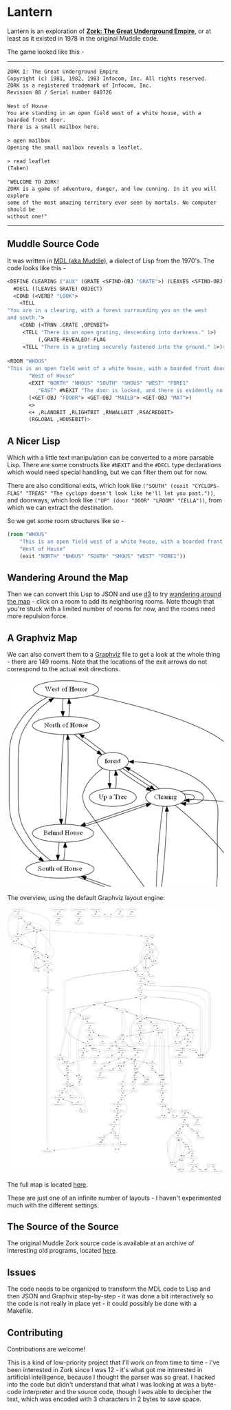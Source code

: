 
# Lantern

Lantern is an exploration of **[Zork: The Great Underground Empire][zork]**, or at least as
it existed in 1978 in the original Muddle code.

The game looked like this -

----

```
ZORK I: The Great Underground Empire
Copyright (c) 1981, 1982, 1983 Infocom, Inc. All rights reserved.
ZORK is a registered trademark of Infocom, Inc.
Revision 88 / Serial number 840726

West of House
You are standing in an open field west of a white house, with a boarded front door.
There is a small mailbox here.

> open mailbox
Opening the small mailbox reveals a leaflet.

> read leaflet
(Taken)

"WELCOME TO ZORK!
ZORK is a game of adventure, danger, and low cunning. In it you will explore
some of the most amazing territory ever seen by mortals. No computer should be
without one!"
```

----

## Muddle Source Code

It was written in [MDL (aka Muddle)](muddle), a dialect of Lisp from the 1970's. The code
looks like this -

```lisp
<DEFINE CLEARING ("AUX" (GRATE <SFIND-OBJ "GRATE">) (LEAVES <SFIND-OBJ "LEAVE">))
  #DECL ((LEAVES GRATE) OBJECT)
  <COND (<VERB? "LOOK">
    <TELL
"You are in a clearing, with a forest surrounding you on the west
and south.">
    <COND (<TRNN .GRATE ,OPENBIT>
     <TELL "There is an open grating, descending into darkness." 1>)
          (,GRATE-REVEALED!-FLAG
     <TELL "There is a grating securely fastened into the ground." 1>)>)>>

<ROOM "WHOUS"
"This is an open field west of a white house, with a boarded front door."
       "West of House"
       <EXIT "NORTH" "NHOUS" "SOUTH" "SHOUS" "WEST" "FORE1"
	      "EAST" #NEXIT "The door is locked, and there is evidently no key.">
       (<GET-OBJ "FDOOR"> <GET-OBJ "MAILB"> <GET-OBJ "MAT">)
       <>
       <+ ,RLANDBIT ,RLIGHTBIT ,RNWALLBIT ,RSACREDBIT>
       (RGLOBAL ,HOUSEBIT)>
```

## A Nicer Lisp

Which with a little text manipulation can be converted to a more parsable Lisp. There
are some constructs like `#NEXIT` and the `#DECL` type declarations which would need
special handling, but we can filter them out for now.

There are also conditional exits, which look like
`("SOUTH" (cexit "CYCLOPS-FLAG" "TREAS" "The cyclops doesn't look like he'll let you past."))`,
and doorways, which look like `("UP" (door "DOOR" "LROOM" "CELLA"))`, from which
we can extract the destination.

So we get some room structures like so -

```lisp
(room "WHOUS"
    "This is an open field west of a white house, with a boarded front door."
    "West of House"
    (exit "NORTH" "NHOUS" "SOUTH" "SHOUS" "WEST" "FORE1"))
```


## Wandering Around the Map

Then we can convert this Lisp to JSON and use [d3][d3] to try
[wandering around the map](http://bburns.github.io/Lantern) -
click on a room to add its neighboring rooms. Note though that you're stuck with
a limited number of rooms for now, and the rooms need more repulsion force.


## A Graphviz Map

We can also convert them to a [Graphviz][graphviz] file to get a look at the
whole thing - there are 149 rooms. Note that the locations of the exit arrows do
not correspond to the actual exit directions.

<!-- <img src="images/zork2200_crop700.png" /> -->
<img src="images/zork3000_crop560.png" />

The overview, using the default Graphviz layout engine:

<img src="images/zork2200_scale700.png" />

The full map is located [here](images/zork2200.png).

These are just one of an infinite number of layouts - I haven't experimented
much with the different settings.


## The Source of the Source

The original Muddle Zork source code is available at an archive of interesting
old programs, located [here][source].


## Issues

The code needs to be organized to transform the MDL code to Lisp and then JSON and Graphviz step-by-step - it was done a bit interactively so the code is not really in place yet - it could possibly be done with a Makefile.


## Contributing

Contributions are welcome!

This is a kind of low-priority project that I'll work on from time to time - I've been interested in Zork since I was 12 - it's what got me interested in artificial intelligence, because I thought the parser was so great. I hacked into the code but didn't understand that what I was looking at was a byte-code interpreter and the source code, though I *was* able to decipher the text, which was encoded with 3 characters in 2 bytes to save space.


[zork]: http://en.wikipedia.org/wiki/Zork/
[muddle]: http://en.wikipedia.org/wiki/MDL_programming_language
[graphviz]: http://www.graphviz.org/
[d3]: https://d3js.org/
[source]: http://simh.trailing-edge.com/software.html


